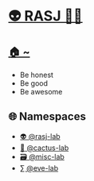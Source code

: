 # [👽 RASJ 👨‍💻](https://github.com/rasj-machine/)

## [🏠 ~](https://github.com/rasj-machine/home)

- Be honest
- Be good
- Be awesome

## 🌐 Namespaces
- [👽 @rasj-lab](https://github.com/rasj-lab)
- [🌵 @cactus-lab](https://github.com/rasj-lab-cactus)
- [🗃️ @misc-lab](https://github.com/rasj-lab-misc)
- [∑ @eve-lab](https://github.com/evemeve-lab)
